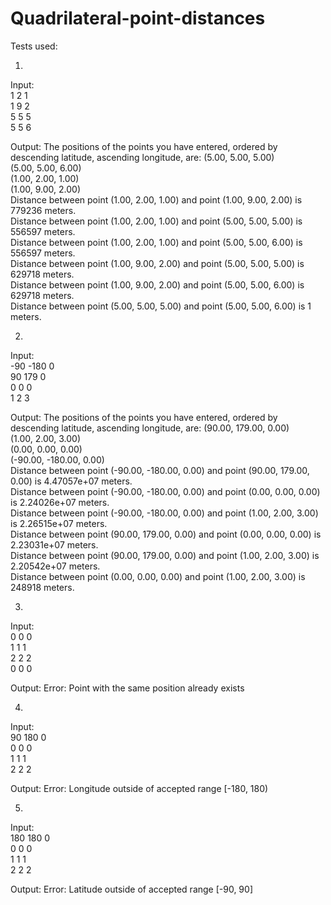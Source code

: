 # Quadrilateral-point-distances
Tests used:

1)
Input:<br/>
1 2 1<br/>
1 9 2<br/>
5 5 5<br/>
5 5 6<br/>

Output:
The positions of the points you have entered, ordered by descending latitude, ascending longitude, are:
(5.00, 5.00, 5.00)<br/>
(5.00, 5.00, 6.00)<br/>
(1.00, 2.00, 1.00)<br/>
(1.00, 9.00, 2.00)<br/>
Distance between point (1.00, 2.00, 1.00) and point (1.00, 9.00, 2.00) is 779236 meters.<br/>
Distance between point (1.00, 2.00, 1.00) and point (5.00, 5.00, 5.00) is 556597 meters.<br/>
Distance between point (1.00, 2.00, 1.00) and point (5.00, 5.00, 6.00) is 556597 meters.<br/>
Distance between point (1.00, 9.00, 2.00) and point (5.00, 5.00, 5.00) is 629718 meters.<br/>
Distance between point (1.00, 9.00, 2.00) and point (5.00, 5.00, 6.00) is 629718 meters.<br/>
Distance between point (5.00, 5.00, 5.00) and point (5.00, 5.00, 6.00) is 1 meters.

2)
Input:<br/>
-90 -180 0<br/>
90 179 0<br/>
0 0 0<br/>
1 2 3<br/>

Output:
The positions of the points you have entered, ordered by descending latitude, ascending longitude, are:
(90.00, 179.00, 0.00)<br/>
(1.00, 2.00, 3.00)<br/>
(0.00, 0.00, 0.00)<br/>
(-90.00, -180.00, 0.00)<br/>
Distance between point (-90.00, -180.00, 0.00) and point (90.00, 179.00, 0.00) is 4.47057e+07 meters.<br/>
Distance between point (-90.00, -180.00, 0.00) and point (0.00, 0.00, 0.00) is 2.24026e+07 meters.<br/>
Distance between point (-90.00, -180.00, 0.00) and point (1.00, 2.00, 3.00) is 2.26515e+07 meters.<br/>
Distance between point (90.00, 179.00, 0.00) and point (0.00, 0.00, 0.00) is 2.23031e+07 meters.<br/>
Distance between point (90.00, 179.00, 0.00) and point (1.00, 2.00, 3.00) is 2.20542e+07 meters.<br/>
Distance between point (0.00, 0.00, 0.00) and point (1.00, 2.00, 3.00) is 248918 meters.

3)
Input:<br/>
0 0 0<br/>
1 1 1<br/>
2 2 2<br/>
0 0 0<br/>

Output:
Error: Point with the same position already exists

4)
Input:<br/>
90 180 0<br/>
0 0 0<br/>
1 1 1<br/>
2 2 2<br/>

Output:
Error: Longitude outside of accepted range [-180, 180)

5)
Input:<br/>
180 180 0<br/>
0 0 0<br/>
1 1 1<br/>
2 2 2<br/>

Output:
Error: Latitude outside of accepted range [-90, 90]

